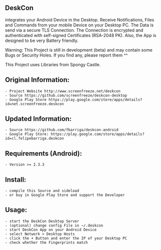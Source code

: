 DeskCon
-------

integrates your Android Device in the Desktop. Receive Notifications, Files
and Commands from your mobile Device on your Desktop PC. The Data is send via a
secure TLS Connection. The Connection is encrypted and authenticated with
self-signed Certificates (RSA-2048 PK). Also, the App is designed to be very Battery friendly.

Warning: This Project is still in development (beta) and may contain some Bugs or
         Security Holes. If you find any, please report them ^^

This Project uses Libraries from Spongy Castle.
         

Original Information:
---------------------
    - Project Website http://www.screenfreeze.net/deskcon
    - Source https://github.com/screenfreeze/deskcon-desktop
    - Google Play Store https://play.google.com/store/apps/details?id=net.screenfreeze.deskcon


Updated Information:
--------------------
    - Source https://github.com/fbarriga/deskcon-android
    - Google Play Store: https://play.google.com/store/apps/details?id=cl.felipebarriga.deskcon

Requirements (Android):
------------------------------
    - Version >= 2.3.3


Install:
--------
    - compile this Source and sideload
    - or buy in Google Play Store and support the Developer
    

Usage:
------
    - start the DeskCon Desktop Server
    - (optional) change config File in ~/.deskcon
    - start DeskCon App on your Android Device
    - select Network > Desktop Hosts
    - click the + Button and enter the IP of your Desktop PC
    - check whether the Fingerprints match
